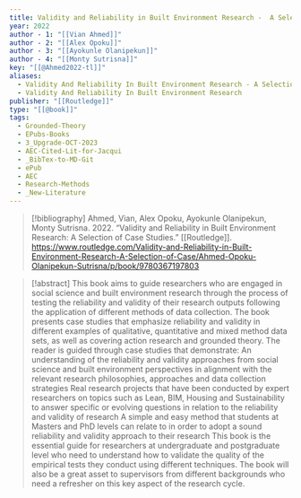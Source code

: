 ```yaml
---
title: Validity and Reliability in Built Environment Research -  A Selection of Case Studies
year: 2022
author - 1: "[[Vian Ahmed]]"
author - 2: "[[Alex Opoku]]"
author - 3: "[[Ayokunle Olanipekun]]"
author - 4: "[[Monty Sutrisna]]"
key: "[[@Ahmed2022-tl]]"
aliases:
  - Validity And Reliability In Built Environment Research - A Selection Of Case Studies
  - Validity And Reliability In Built Environment Research
publisher: "[[Routledge]]"
type: "[[@book]]"
tags:
  - Grounded-Theory
  - EPubs-Books
  - 3_Upgrade-OCT-2023
  - AEC-Cited-Lit-for-Jacqui
  - _BibTex-to-MD-Git
  - ePub
  - AEC
  - Research-Methods
  - _New-Literature
---
```


> [!bibliography]
> Ahmed, Vian, Alex Opoku, Ayokunle Olanipekun, Monty Sutrisna. 2022. “Validity and Reliability in Built Environment Research: A Selection of Case Studies.” [[Routledge]]. https://www.routledge.com/Validity-and-Reliability-in-Built-Environment-Research-A-Selection-of-Case/Ahmed-Opoku-Olanipekun-Sutrisna/p/book/9780367197803

> [!abstract]
> This book aims to guide researchers who are engaged in social science and built environment research through the process of testing the reliability and validity of their research outputs following the application of different methods of data collection. The book presents case studies that emphasize reliability and validity in different examples of qualitative, quantitative and mixed method data sets, as well as covering action research and grounded theory. The reader is guided through case studies that demonstrate: An understanding of the reliability and validity approaches from social science and built environment perspectives in alignment with the relevant research philosophies, approaches and data collection strategies Real research projects that have been conducted by expert researchers on topics such as Lean, BIM, Housing and Sustainability to answer specific or evolving questions in relation to the reliability and validity of research A simple and easy method that students at Masters and PhD levels can relate to in order to adopt a sound reliability and validity approach to their research This book is the essential guide for researchers at undergraduate and postgraduate level who need to understand how to validate the quality of the empirical tests they conduct using different techniques. The book will also be a great asset to supervisors from different backgrounds who need a refresher on this key aspect of the research cycle.